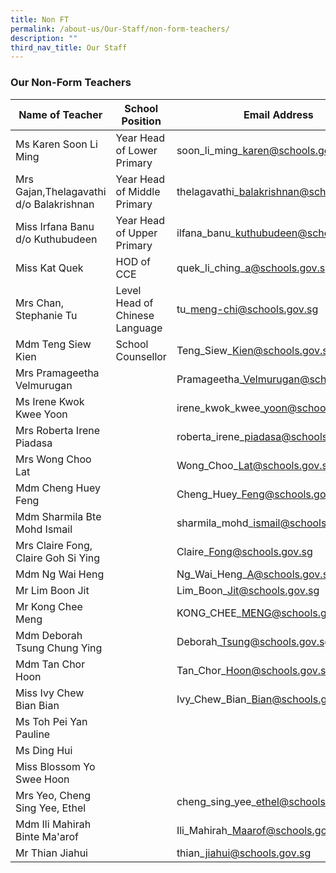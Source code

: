 ```yaml
---
title: Non FT
permalink: /about-us/Our-Staff/non-form-teachers/
description: ""
third_nav_title: Our Staff
---
```

### **Our Non-Form Teachers**

| Name of Teacher | School Position | Email Address |
| -------- | -------- | -------- |
| Ms Karen Soon Li Ming | Year Head of Lower Primary| soon\_li\_ming\_karen@schools.gov.sg | 
|Mrs Gajan,Thelagavathi d/o Balakrishnan| Year Head of Middle Primary | thelagavathi\_balakrishnan@schools.gov.sg |
|Miss Irfana Banu d/o Kuthubudeen | Year Head of Upper Primary | ilfana\_banu\_kuthubudeen@schools.gov.sg
|Miss Kat Quek| HOD of CCE | quek\_li\_ching\_a@schools.gov.sg |
| Mrs Chan, Stephanie Tu | Level Head of Chinese Language | tu\_meng-chi@schools.gov.sg | 
| Mdm Teng Siew Kien | School Counsellor | Teng\_Siew\_Kien@schools.gov.sg | 
|Mrs Pramageetha Velmurugan| | Pramageetha\_Velmurugan@schools.gov.sg | 
| Ms Irene Kwok Kwee Yoon |  | irene\_kwok\_kwee\_yoon@schools.gov.sg | 
| Mrs Roberta Irene Piadasa | | roberta\_irene\_piadasa@schools.gov.sg | 
| Mrs Wong Choo Lat || Wong\_Choo\_Lat@schools.gov.sg |
| Mdm Cheng Huey Feng |  | Cheng\_Huey\_Feng@schools.gov.sg |
| Mdm Sharmila Bte Mohd Ismail | | sharmila\_mohd\_ismail@schools.gov.sg | 
| Mrs Claire Fong, Claire Goh Si Ying | |Claire\_Fong@schools.gov.sg |
| Mdm Ng Wai Heng |  | Ng\_Wai\_Heng\_A@schools.gov.sg | 
| Mr Lim Boon Jit | | Lim\_Boon\_Jit@schools.gov.sg |
| Mr Kong Chee Meng | | KONG\_CHEE\_MENG@schools.gov.sg | 
| Mdm Deborah Tsung Chung Ying | | Deborah\_Tsung@schools.gov.sg | 
| Mdm Tan Chor Hoon | | Tan\_Chor\_Hoon@schools.gov.sg | 
|Miss Ivy Chew Bian Bian | | Ivy\_Chew\_Bian\_Bian@schools.gov.sg |
| Ms Toh Pei Yan Pauline | | 
| Ms Ding Hui |  | 
|Miss Blossom Yo Swee Hoon| 
| Mrs Yeo, Cheng Sing Yee, Ethel |  | cheng\_sing\_yee\_ethel@schools.gov.sg |
| Mdm Ili Mahirah Binte Ma'arof |   | Ili\_Mahirah\_Maarof@schools.gov.sg | 
| Mr Thian Jiahui |  | thian\_jiahui@schools.gov.sg |